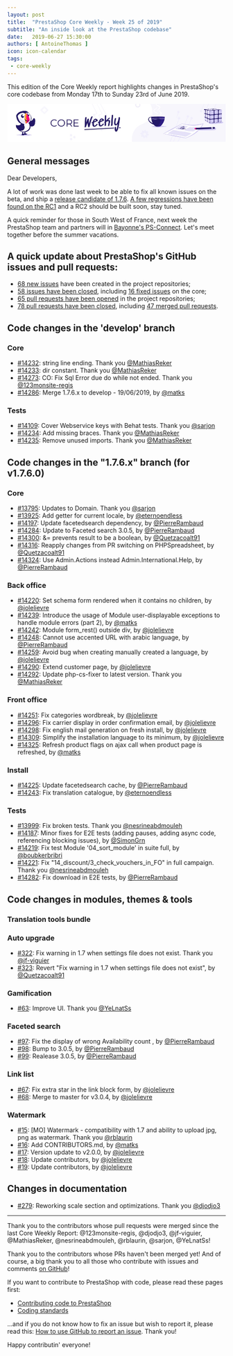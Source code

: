 ```yaml
---
layout: post
title:  "PrestaShop Core Weekly - Week 25 of 2019"
subtitle: "An inside look at the PrestaShop codebase"
date:   2019-06-27 15:30:00
authors: [ AntoineThomas ]
icon: icon-calendar
tags:
 - core-weekly
---
```


This edition of the Core Weekly report highlights changes in PrestaShop's core codebase from Monday 17th to Sunday 23rd of June 2019.

![Core Weekly banner](/assets/images/2018/12/banner-core-weekly.jpg)


## General messages

Dear Developers,

A lot of work was done last week to be able to fix all known issues on the beta, and ship a [release candidate of 1.7.6](http://build.prestashop.com/news/prestashop-1-7-6-0-rc-release/). [A few regressions have been found on the RC1](https://github.com/PrestaShop/PrestaShop/projects/4) and a RC2 should be built soon, stay tuned.

A quick reminder for those in South West of France, next week the PrestaShop team and partners will in [Bayonne's PS-Connect](https://www.prestashop.com/fr/evenements/prestashop-connect-bayonne?utm_source=build&utm_medium=banner&utm_campaign=PSConnectBayonne). Let's meet together before the summer vacations.


## A quick update about PrestaShop's GitHub issues and pull requests:

- [68 new issues](https://github.com/search?q=org%3APrestaShop+is%3Apublic++-repo%3Aprestashop%2Fprestashop.github.io++is%3Aissue+created%3A2019-06-17..2019-06-23) have been created in the project repositories;
- [58 issues have been closed](https://github.com/search?q=org%3APrestaShop+is%3Apublic++-repo%3Aprestashop%2Fprestashop.github.io++is%3Aissue+closed%3A2019-06-17..2019-06-23), including [16 fixed issues](https://github.com/search?q=org%3APrestaShop+is%3Apublic++-repo%3Aprestashop%2Fprestashop.github.io++is%3Aissue+label%3Afixed+closed%3A2019-06-17..2019-06-23) on the core;
- [65 pull requests have been opened](https://github.com/search?q=org%3APrestaShop+is%3Apublic++-repo%3Aprestashop%2Fprestashop.github.io++is%3Apr+created%3A2019-06-17..2019-06-23) in the project repositories;
- [78 pull requests have been closed](https://github.com/search?q=org%3APrestaShop+is%3Apublic++-repo%3Aprestashop%2Fprestashop.github.io++is%3Apr+closed%3A2019-06-17..2019-06-23), including [47 merged pull requests](https://github.com/search?q=org%3APrestaShop+is%3Apublic++-repo%3Aprestashop%2Fprestashop.github.io++is%3Apr+merged%3A2019-06-17..2019-06-23).

## Code changes in the 'develop' branch

### Core

* [#14232](https://github.com/PrestaShop/PrestaShop/pull/14232): string line ending. Thank you [@MathiasReker](https://github.com/MathiasReker)
* [#14233](https://github.com/PrestaShop/PrestaShop/pull/14233): dir constant. Thank you [@MathiasReker](https://github.com/MathiasReker)
* [#14273](https://github.com/PrestaShop/PrestaShop/pull/14273): CO: Fix Sql Error due do while not ended. Thank you [@123monsite-regis](https://github.com/123monsite-regis)
* [#14286](https://github.com/PrestaShop/PrestaShop/pull/14286): Merge 1.7.6.x to develop - 19/06/2019, by [@matks](https://github.com/matks)


### Tests

* [#14109](https://github.com/PrestaShop/PrestaShop/pull/14109): Cover Webservice keys with Behat tests. Thank you [@sarjon](https://github.com/sarjon)
* [#14234](https://github.com/PrestaShop/PrestaShop/pull/14234): Add missing braces. Thank you [@MathiasReker](https://github.com/MathiasReker)
* [#14235](https://github.com/PrestaShop/PrestaShop/pull/14235): Remove unused imports. Thank you [@MathiasReker](https://github.com/MathiasReker)


## Code changes in the "1.7.6.x" branch (for v1.7.6.0)

### Core

* [#13795](https://github.com/PrestaShop/PrestaShop/pull/13795): Updates to Domain. Thank you [@sarjon](https://github.com/sarjon)
* [#13925](https://github.com/PrestaShop/PrestaShop/pull/13925): Add getter for current locale, by [@eternoendless](https://github.com/eternoendless)
* [#14197](https://github.com/PrestaShop/PrestaShop/pull/14197): Update facetedsearch dependency, by [@PierreRambaud](https://github.com/PierreRambaud)
* [#14284](https://github.com/PrestaShop/PrestaShop/pull/14284): Update to Faceted search 3.0.5, by [@PierreRambaud](https://github.com/PierreRambaud)
* [#14300](https://github.com/PrestaShop/PrestaShop/pull/14300): &= prevents result to be a boolean, by [@Quetzacoalt91](https://github.com/Quetzacoalt91)
* [#14316](https://github.com/PrestaShop/PrestaShop/pull/14316): Reapply changes from PR switching on PHPSpreadsheet, by [@Quetzacoalt91](https://github.com/Quetzacoalt91)
* [#14324](https://github.com/PrestaShop/PrestaShop/pull/14324): Use Admin.Actions instead Admin.International.Help, by [@PierreRambaud](https://github.com/PierreRambaud)


### Back office

* [#14220](https://github.com/PrestaShop/PrestaShop/pull/14220): Set schema form rendered when it contains no children, by [@jolelievre](https://github.com/jolelievre)
* [#14239](https://github.com/PrestaShop/PrestaShop/pull/14239): Introduce the usage of Module user-displayable exceptions to handle module errors (part 2), by [@matks](https://github.com/matks)
* [#14242](https://github.com/PrestaShop/PrestaShop/pull/14242): Module form_rest() outside div, by [@jolelievre](https://github.com/jolelievre)
* [#14248](https://github.com/PrestaShop/PrestaShop/pull/14248): Cannot use accented URL with arabic language, by [@PierreRambaud](https://github.com/PierreRambaud)
* [#14259](https://github.com/PrestaShop/PrestaShop/pull/14259): Avoid bug when creating manually created a language, by [@jolelievre](https://github.com/jolelievre)
* [#14290](https://github.com/PrestaShop/PrestaShop/pull/14290): Extend customer page, by [@jolelievre](https://github.com/jolelievre)
* [#14292](https://github.com/PrestaShop/PrestaShop/pull/14292): Update php-cs-fixer to latest version. Thank you [@MathiasReker](https://github.com/MathiasReker)


### Front office

* [#14251](https://github.com/PrestaShop/PrestaShop/pull/14251): Fix categories wordbreak, by [@jolelievre](https://github.com/jolelievre)
* [#14296](https://github.com/PrestaShop/PrestaShop/pull/14296): Fix carrier display in order confirmation email, by [@jolelievre](https://github.com/jolelievre)
* [#14298](https://github.com/PrestaShop/PrestaShop/pull/14298): Fix english mail generation on fresh install, by [@jolelievre](https://github.com/jolelievre)
* [#14309](https://github.com/PrestaShop/PrestaShop/pull/14309): Simplify the installation language to its minimum, by [@jolelievre](https://github.com/jolelievre)
* [#14325](https://github.com/PrestaShop/PrestaShop/pull/14325): Refresh product flags on ajax call when product page is refreshed, by [@matks](https://github.com/matks)


### Install

* [#14225](https://github.com/PrestaShop/PrestaShop/pull/14225): Update facetedsearch cache, by [@PierreRambaud](https://github.com/PierreRambaud)
* [#14243](https://github.com/PrestaShop/PrestaShop/pull/14243): Fix translation catalogue, by [@eternoendless](https://github.com/eternoendless)


### Tests

* [#13999](https://github.com/PrestaShop/PrestaShop/pull/13999): Fix broken tests. Thank you [@nesrineabdmouleh](https://github.com/nesrineabdmouleh)
* [#14187](https://github.com/PrestaShop/PrestaShop/pull/14187): Minor fixes for E2E tests (adding pauses, adding async code, referencing blocking issues), by [@SimonGrn](https://github.com/SimonGrn)
* [#14219](https://github.com/PrestaShop/PrestaShop/pull/14219): Fix test Module '04_sort_module' in suite full, by [@boubkerbribri](https://github.com/boubkerbribri)
* [#14221](https://github.com/PrestaShop/PrestaShop/pull/14221): Fix "14_discount/3_check_vouchers_in_FO" in full campaign. Thank you [@nesrineabdmouleh](https://github.com/nesrineabdmouleh)
* [#14282](https://github.com/PrestaShop/PrestaShop/pull/14282): Fix download in E2E tests, by [@PierreRambaud](https://github.com/PierreRambaud)


## Code changes in modules, themes & tools

### Translation tools bundle



### Auto upgrade

* [#322](https://github.com/PrestaShop/autoupgrade/pull/322): Fix warning in 1.7 when settings file does not exist. Thank you [@jf-viguier](https://github.com/jf-viguier)
* [#323](https://github.com/PrestaShop/autoupgrade/pull/323): Revert "Fix warning in 1.7 when settings file does not exist", by [@Quetzacoalt91](https://github.com/Quetzacoalt91)


### Gamification

* [#63](https://github.com/PrestaShop/gamification/pull/63): Improve UI. Thank you [@YeLnatSs](https://github.com/YeLnatSs)


### Faceted search

* [#97](https://github.com/PrestaShop/ps_facetedsearch/pull/97): Fix the display of wrong Availability count , by [@PierreRambaud](https://github.com/PierreRambaud)
* [#98](https://github.com/PrestaShop/ps_facetedsearch/pull/98): Bump to 3.0.5, by [@PierreRambaud](https://github.com/PierreRambaud)
* [#99](https://github.com/PrestaShop/ps_facetedsearch/pull/99): Realease 3.0.5, by [@PierreRambaud](https://github.com/PierreRambaud)


### Link list

* [#67](https://github.com/PrestaShop/ps_linklist/pull/67): Fix extra star in the link block form, by [@jolelievre](https://github.com/jolelievre)
* [#68](https://github.com/PrestaShop/ps_linklist/pull/68): Merge to master for v3.0.4, by [@jolelievre](https://github.com/jolelievre)


### Watermark

* [#15](https://github.com/PrestaShop/watermark/pull/15): [MO] Watermark - compatibility with 1.7 and ability to upload jpg, png as watermark. Thank you [@rblaurin](https://github.com/rblaurin)
* [#16](https://github.com/PrestaShop/watermark/pull/16): Add CONTRIBUTORS.md, by [@matks](https://github.com/matks)
* [#17](https://github.com/PrestaShop/watermark/pull/17): Version update to v2.0.0, by [@jolelievre](https://github.com/jolelievre)
* [#18](https://github.com/PrestaShop/watermark/pull/18): Update contributors, by [@jolelievre](https://github.com/jolelievre)
* [#19](https://github.com/PrestaShop/watermark/pull/19): Update contributors, by [@jolelievre](https://github.com/jolelievre)


## Changes in documentation

* [#279](https://github.com/PrestaShop/docs/pull/279): Reworking scale section and optimizations. Thank you [@djodjo3](https://github.com/djodjo3)


<hr />

Thank you to the contributors whose pull requests were merged since the last Core Weekly Report: @123monsite-regis, @djodjo3, @jf-viguier, @MathiasReker, @nesrineabdmouleh, @rblaurin, @sarjon, @YeLnatSs!

Thank you to the contributors whose PRs haven't been merged yet! And of course, a big thank you to all those who contribute with issues and comments [on GitHub](https://github.com/PrestaShop/PrestaShop)!

If you want to contribute to PrestaShop with code, please read these pages first:

 * [Contributing code to PrestaShop](https://devdocs.prestashop.com/1.7/contribute/contribution-guidelines/)
 * [Coding standards](https://devdocs.prestashop.com/1.7/development/coding-standards/)

...and if you do not know how to fix an issue but wish to report it, please read this: [How to use GitHub to report an issue](https://devdocs.prestashop.com/1.7/contribute/contribute-reporting-issues/). Thank you!

Happy contributin' everyone!
